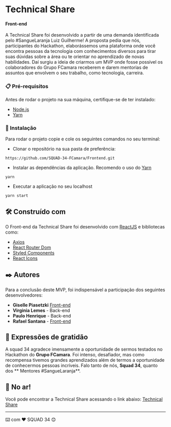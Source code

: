 # Technical Share
#### Front-end 
  A Technical Share foi desenvolvido a partir de uma demanda identificada pelo #SangueLaranja Luiz Guilherme! A proposta pedia que nós, participantes do Hackathon, elaborássemos uma plataforma onde você encontra pessoas da tecnologia com conhecimentos diversos para tirar suas dúvidas sobre a área ou te orientar no aprendizado de novas habilidades. Daí surgiu a ideia de criarmos um MVP onde fosse possível os colaboradores do Grupo FCamara receberem e darem mentorias de assuntos que envolvem o seu trabalho, como tecnologia, carreira.
  
### 📋 Pré-requisitos

Antes de rodar o projeto na sua máquina, certifique-se de ter instalado: 

- [Node.js](https://nodejs.org/en/)
- [Yarn](https://yarnpkg.com/)

### 🔧 Instalação

Para rodar o projeto copie e cole os seguintes comandos no seu terminal:

- Clonar o repositório na sua pasta de preferência:
```
https://github.com/SQUAD-34-FCamara/Frontend.git 
```

- Instalar as dependências da aplicação. Recomendo o uso do [Yarn](https://yarnpkg.com/)
```
yarn 
```

- Executar a aplicação no seu localhost
```
yarn start
```

## 🛠️ Construído com

O Front-end da Technical Share foi desenvolvido com [ReactJS](https://reactjs.org/) e bibliotecas como:

- [Axios](https://axios-http.com/docs/intro)
- [React Router Dom](https://github.com/remix-run/react-router/blob/main/docs/getting-started/tutorial.md)
- [Styled Components](https://styled-components.com/docs/basics)
- [React Icons](https://react-icons.github.io/react-icons/)

## ✒️ Autores

Para a conclusão deste MVP, foi indispensável a participação dos seguintes desenvolvedores:

* **Giselle Piasetzki** [Front-end](https://www.linkedin.com/in/gisellepiasetzki/)
* **Virginia Lemes** - Back-end
* **Paulo Henrique** - Back-end
* **Rafael Santana** - [Front-end](https://www.linkedin.com/in/rafaelgoncalvessantana/)

## 🎁 Expressões de gratidão

A squad 34 agradece imensamente a oportunidade de sermos testados no Hackathon do **Grupo FCamara**. 
Foi intenso, desafiador, mas como recompensa tivemos grandes aprendizados além de termos a oportunidade de conhecermos pessoas incríveis. Falo tanto de nós, **Squad 34**, quanto dos ** Mentores #SangueLaranja**.

## 🚀 No ar!

Você pode encontrar a Technical Share acessando o link abaixo:
[Technical Share](https://technical-share-squad34.herokuapp.com/)

---
⌨️ com ❤️ SQUAD 34 😊
